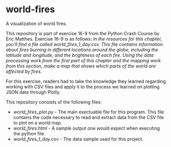 # world-fires
A visualization of world fires.

This repository is part of exercise 16-9 from the Python Crash Course by Eric Matthes. Exercise 16-9 is as follows: *In the resources for this chapter, you’ll find a file called world_fires_1_day.csv. This file contains information about fires burning in different locations around the globe, including the latitude and longitude, and the brightness of each fire. Using the data processing work from the first part of this chapter and the mapping work from this section, make a map that shows which parts of the world are affected by fires.*

For this exercise, readers had to take the knowledge they learned regarding working with CSV files and apply it to the process we learned on plotting JSON data through Plotly. 

This repository consists of the following files:
- *world_fires_plot.py* - The main exectuable file for this program. This file contains the code necessary to read and extract data from the CSV file to plot on a world map.
- *world_fires.html* - A sample output one would expect when executing the python file.
- *world_fires_1_day.csv* - The data sample used for this project.
